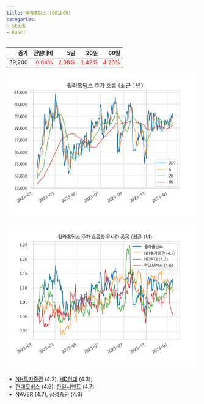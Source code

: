 ```yaml
---
title: 휠라홀딩스 (081660)
categories:
- Stock
- KOSPI
---
```


|종가|전일대비|5일|20일|60일|
|---:|-------:|--:|---:|---:|
|39,200|<span style="color: red">0.64%</span>|<span style="color: red">2.08%</span>|<span style="color: red">1.42%</span>|<span style="color: red">4.26%</span>|


<!-- more -->

![081660](/assets/images/stock/081660.png)

![081660](/assets/images/stock/081660_sim.png)

- [NH투자증권](/005940/) (4.2), [HD현대](/267250/) (4.3),
- [현대모비스](/012330/) (4.6), [한일시멘트](/300720/) (4.7)
- [NAVER](/035420/) (4.7), [삼성증권](/016360/) (4.8)